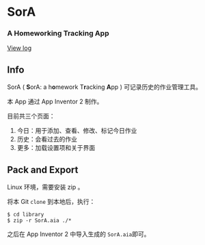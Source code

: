 # SorA

### A Homeworking Tracking App

[View log](./docs/log)

## Info

SorA ( **S**orA: a h**o**mework T**r**acking **A**pp )
可记录历史的作业管理工具。

本 App 通过 App Inventor 2 制作。

目前共三个页面：

1. 今日：用于添加、查看、修改、标记今日作业
2. 历史：会看过去的作业
3. 更多：加载设置项和关于界面

## Pack and Export

Linux 环境，需要安装 zip 。

将本 Git `clone` 到本地后，执行：

```
$ cd library
$ zip -r SorA.aia ./*
```
之后在 App Inventor 2 中导入生成的 `SorA.aia`即可。

